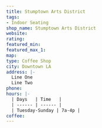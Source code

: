 ```yaml
---
title: Stumptown Arts District
tags:
- Indoor Seating
shop_name: Stumptown Arts District
website: 
rating: 
featured_min: 
featured_max_1: 
map: 
type: Coffee Shop
city: Downtown LA
address: |-
  Line One
  Line Two
phone: 
hours: |-
  | Days   | Time   |
  | ------ | ------ |
  | Tuesday-Sunday | 7a-4p |
coffee: 
---
```


